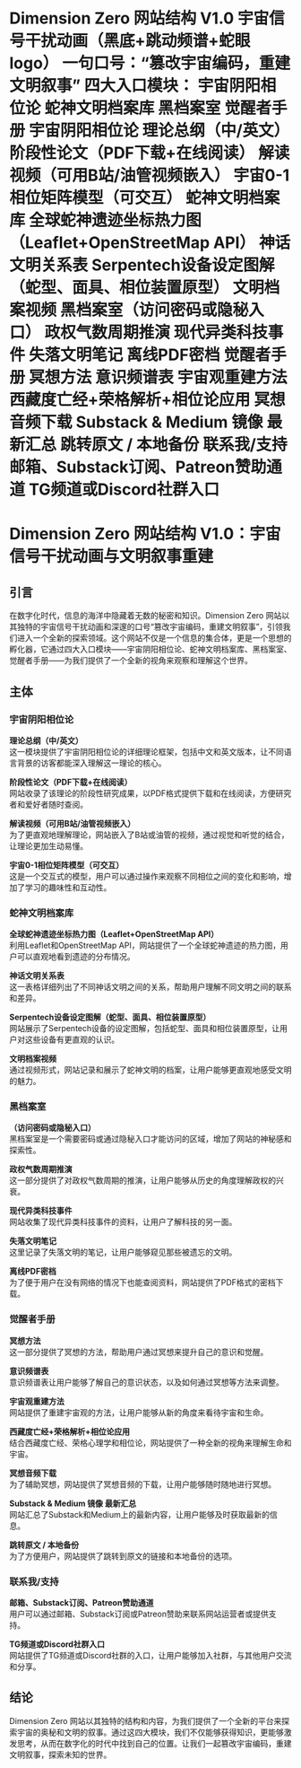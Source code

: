 # Dimension Zero 网站结构 V1.0  宇宙信号干扰动画（黑底+跳动频谱+蛇眼 logo）  一句口号：“篡改宇宙编码，重建文明叙事”  四大入口模块：  宇宙阴阳相位论  蛇神文明档案库  黑档案室  觉醒者手册  宇宙阴阳相位论 理论总纲（中/英文）  阶段性论文（PDF下载+在线阅读）  解读视频（可用B站/油管视频嵌入）  宇宙0-1相位矩阵模型（可交互）  蛇神文明档案库 全球蛇神遗迹坐标热力图（Leaflet+OpenStreetMap API）  神话文明关系表  Serpentech设备设定图解（蛇型、面具、相位装置原型）  文明档案视频  黑档案室（访问密码或隐秘入口） 政权气数周期推演  现代异类科技事件  失落文明笔记  离线PDF密档  觉醒者手册 冥想方法   意识频谱表   宇宙观重建方法  西藏度亡经+荣格解析+相位论应用   冥想音频下载  Substack & Medium 镜像 最新汇总  跳转原文 / 本地备份  联系我/支持 邮箱、Substack订阅、Patreon赞助通道  TG频道或Discord社群入口

# Dimension Zero 网站结构 V1.0：宇宙信号干扰动画与文明叙事重建

## 引言

在数字化时代，信息的海洋中隐藏着无数的秘密和知识。Dimension Zero 网站以其独特的宇宙信号干扰动画和深邃的口号“篡改宇宙编码，重建文明叙事”，引领我们进入一个全新的探索领域。这个网站不仅是一个信息的集合体，更是一个思想的孵化器，它通过四大入口模块——宇宙阴阳相位论、蛇神文明档案库、黑档案室、觉醒者手册——为我们提供了一个全新的视角来观察和理解这个世界。

## 主体

### 宇宙阴阳相位论

**理论总纲（中/英文）**  
这一模块提供了宇宙阴阳相位论的详细理论框架，包括中文和英文版本，让不同语言背景的访客都能深入理解这一理论的核心。

**阶段性论文（PDF下载+在线阅读）**  
网站收录了该理论的阶段性研究成果，以PDF格式提供下载和在线阅读，方便研究者和爱好者随时查阅。

**解读视频（可用B站/油管视频嵌入）**  
为了更直观地理解理论，网站嵌入了B站或油管的视频，通过视觉和听觉的结合，让理论更加生动易懂。

**宇宙0-1相位矩阵模型（可交互）**  
这是一个交互式的模型，用户可以通过操作来观察不同相位之间的变化和影响，增加了学习的趣味性和互动性。

### 蛇神文明档案库

**全球蛇神遗迹坐标热力图（Leaflet+OpenStreetMap API）**  
利用Leaflet和OpenStreetMap API，网站提供了一个全球蛇神遗迹的热力图，用户可以直观地看到遗迹的分布情况。

**神话文明关系表**  
这一表格详细列出了不同神话文明之间的关系，帮助用户理解不同文明之间的联系和差异。

**Serpentech设备设定图解（蛇型、面具、相位装置原型）**  
网站展示了Serpentech设备的设定图解，包括蛇型、面具和相位装置原型，让用户对这些设备有更直观的认识。

**文明档案视频**  
通过视频形式，网站记录和展示了蛇神文明的档案，让用户能够更直观地感受文明的魅力。

### 黑档案室

**（访问密码或隐秘入口）**  
黑档案室是一个需要密码或通过隐秘入口才能访问的区域，增加了网站的神秘感和探索性。

**政权气数周期推演**  
这一部分提供了对政权气数周期的推演，让用户能够从历史的角度理解政权的兴衰。

**现代异类科技事件**  
网站收集了现代异类科技事件的资料，让用户了解科技的另一面。

**失落文明笔记**  
这里记录了失落文明的笔记，让用户能够窥见那些被遗忘的文明。

**离线PDF密档**  
为了便于用户在没有网络的情况下也能查阅资料，网站提供了PDF格式的密档下载。

### 觉醒者手册

**冥想方法**  
这一部分提供了冥想的方法，帮助用户通过冥想来提升自己的意识和觉醒。

**意识频谱表**  
意识频谱表让用户能够了解自己的意识状态，以及如何通过冥想等方法来调整。

**宇宙观重建方法**  
网站提供了重建宇宙观的方法，让用户能够从新的角度来看待宇宙和生命。

**西藏度亡经+荣格解析+相位论应用**  
结合西藏度亡经、荣格心理学和相位论，网站提供了一种全新的视角来理解生命和宇宙。

**冥想音频下载**  
为了辅助冥想，网站提供了冥想音频的下载，让用户能够随时随地进行冥想。

**Substack & Medium 镜像 最新汇总**  
网站汇总了Substack和Medium上的最新内容，让用户能够及时获取最新的信息。

**跳转原文 / 本地备份**  
为了方便用户，网站提供了跳转到原文的链接和本地备份的选项。

### 联系我/支持

**邮箱、Substack订阅、Patreon赞助通道**  
用户可以通过邮箱、Substack订阅或Patreon赞助来联系网站运营者或提供支持。

**TG频道或Discord社群入口**  
网站提供了TG频道或Discord社群的入口，让用户能够加入社群，与其他用户交流和分享。

## 结论

Dimension Zero 网站以其独特的结构和内容，为我们提供了一个全新的平台来探索宇宙的奥秘和文明的叙事。通过这四大模块，我们不仅能够获得知识，更能够激发思考，从而在数字化的时代中找到自己的位置。让我们一起篡改宇宙编码，重建文明叙事，探索未知的世界。